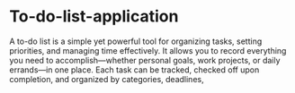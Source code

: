 # To-do-list-application
A to-do list is a simple yet powerful tool for organizing tasks, setting priorities, and managing time effectively. It allows you to record everything you need to accomplish—whether personal goals, work projects, or daily errands—in one place. Each task can be tracked, checked off upon completion, and organized by categories, deadlines,
